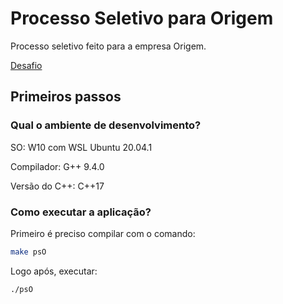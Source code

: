 # Processo Seletivo para Origem

Processo seletivo feito para a empresa Origem.

[Desafio](https://origemmotos.notion.site/Desafio-Est-gio-desenvolvimento-de-firmware-43c05ca9dbba43c5b19517815ee430d7)

## Primeiros passos

### Qual o ambiente de desenvolvimento?

SO: W10 com WSL Ubuntu 20.04.1

Compilador: G++ 9.4.0

Versão do C++: C++17

### Como executar a aplicação?

Primeiro é preciso compilar com o comando:

```bash
make psO
```

Logo após, executar:

```bash
./psO
```
